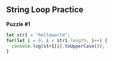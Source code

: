 ## String Loop Practice

**Puzzle #1**

```javascript
let str1 = "helloworld";
for(let i = 0; i < str1.length; i++) {
  console.log(str1[i].toUpperCase());
}
```
